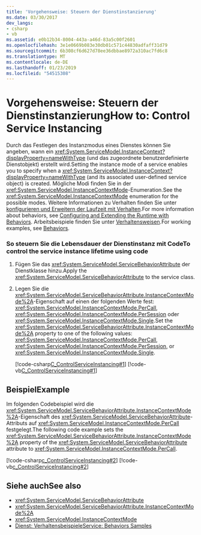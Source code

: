 ```yaml
---
title: 'Vorgehensweise: Steuern der Dienstinstanzierung'
ms.date: 03/30/2017
dev_langs:
- csharp
- vb
ms.assetid: e0b12b34-8004-443a-a46d-83a5c00f2601
ms.openlocfilehash: 3e1e0669b083e30db01c571c44830adfaff31d79
ms.sourcegitcommit: 6b308cf6d627d78ee36dbbae8972a310ac7fd6c8
ms.translationtype: MT
ms.contentlocale: de-DE
ms.lasthandoff: 01/23/2019
ms.locfileid: "54515308"
---
```

# <a name="how-to-control-service-instancing"></a><span data-ttu-id="f317f-102">Vorgehensweise: Steuern der Dienstinstanzierung</span><span class="sxs-lookup"><span data-stu-id="f317f-102">How to: Control Service Instancing</span></span>
<span data-ttu-id="f317f-103">Durch das Festlegen des Instanzmodus eines Dienstes können Sie angeben, wann ein <xref:System.ServiceModel.InstanceContext?displayProperty=nameWithType> (und das zugeordnete benutzerdefinierte Dienstobjekt) erstellt wird.</span><span class="sxs-lookup"><span data-stu-id="f317f-103">Setting the instance mode of a service enables you to specify when a <xref:System.ServiceModel.InstanceContext?displayProperty=nameWithType> (and its associated user-defined service object) is created.</span></span> <span data-ttu-id="f317f-104">Mögliche Modi finden Sie in der <xref:System.ServiceModel.InstanceContextMode>-Enumeration.</span><span class="sxs-lookup"><span data-stu-id="f317f-104">See the <xref:System.ServiceModel.InstanceContextMode> enumeration for the possible modes.</span></span> <span data-ttu-id="f317f-105">Weitere Informationen zu Verhalten finden Sie unter [konfigurieren und Erweitern der Laufzeit mit Verhalten](../../../../docs/framework/wcf/extending/configuring-and-extending-the-runtime-with-behaviors.md).</span><span class="sxs-lookup"><span data-stu-id="f317f-105">For more information about behaviors, see [Configuring and Extending the Runtime with Behaviors](../../../../docs/framework/wcf/extending/configuring-and-extending-the-runtime-with-behaviors.md).</span></span> <span data-ttu-id="f317f-106">Arbeitsbeispiele finden Sie unter [Verhaltensweisen](../../../../docs/framework/wcf/samples/behaviors.md).</span><span class="sxs-lookup"><span data-stu-id="f317f-106">For working examples, see [Behaviors](../../../../docs/framework/wcf/samples/behaviors.md).</span></span>  
  
### <a name="to-control-the-service-instance-lifetime-using-code"></a><span data-ttu-id="f317f-107">So steuern Sie die Lebensdauer der Dienstinstanz mit Code</span><span class="sxs-lookup"><span data-stu-id="f317f-107">To control the service instance lifetime using code</span></span>  
  
1.  <span data-ttu-id="f317f-108">Fügen Sie das <xref:System.ServiceModel.ServiceBehaviorAttribute> der Dienstklasse hinzu.</span><span class="sxs-lookup"><span data-stu-id="f317f-108">Apply the <xref:System.ServiceModel.ServiceBehaviorAttribute> to the service class.</span></span>  
  
2.  <span data-ttu-id="f317f-109">Legen Sie die <xref:System.ServiceModel.ServiceBehaviorAttribute.InstanceContextMode%2A>-Eigenschaft auf einen der folgenden Werte fest: <xref:System.ServiceModel.InstanceContextMode.PerCall>, <xref:System.ServiceModel.InstanceContextMode.PerSession> oder <xref:System.ServiceModel.InstanceContextMode.Single>.</span><span class="sxs-lookup"><span data-stu-id="f317f-109">Set the <xref:System.ServiceModel.ServiceBehaviorAttribute.InstanceContextMode%2A> property to one of the following values: <xref:System.ServiceModel.InstanceContextMode.PerCall>, <xref:System.ServiceModel.InstanceContextMode.PerSession>, or <xref:System.ServiceModel.InstanceContextMode.Single>.</span></span>  
  
     [!code-csharp[C_ControlServiceInstancing#1](../../../../samples/snippets/csharp/VS_Snippets_CFX/c_controlserviceinstancing/cs/source.cs#1)]
     [!code-vb[C_ControlServiceInstancing#1](../../../../samples/snippets/visualbasic/VS_Snippets_CFX/c_controlserviceinstancing/vb/source.vb#1)]  
  
## <a name="example"></a><span data-ttu-id="f317f-110">Beispiel</span><span class="sxs-lookup"><span data-stu-id="f317f-110">Example</span></span>  
 <span data-ttu-id="f317f-111">Im folgenden Codebeispiel wird die <xref:System.ServiceModel.ServiceBehaviorAttribute.InstanceContextMode%2A>-Eigenschaft des <xref:System.ServiceModel.ServiceBehaviorAttribute>-Attributs auf <xref:System.ServiceModel.InstanceContextMode.PerCall> festgelegt.</span><span class="sxs-lookup"><span data-stu-id="f317f-111">The following code example sets the <xref:System.ServiceModel.ServiceBehaviorAttribute.InstanceContextMode%2A> property of the <xref:System.ServiceModel.ServiceBehaviorAttribute> attribute to <xref:System.ServiceModel.InstanceContextMode.PerCall>.</span></span>  
  
 [!code-csharp[c_ControlServiceInstancing#2](../../../../samples/snippets/csharp/VS_Snippets_CFX/c_controlserviceinstancing/cs/source.cs#2)]
 [!code-vb[c_ControlServiceInstancing#2](../../../../samples/snippets/visualbasic/VS_Snippets_CFX/c_controlserviceinstancing/vb/source.vb#2)]  
  
## <a name="see-also"></a><span data-ttu-id="f317f-112">Siehe auch</span><span class="sxs-lookup"><span data-stu-id="f317f-112">See also</span></span>
- <xref:System.ServiceModel.ServiceBehaviorAttribute>
- <xref:System.ServiceModel.ServiceBehaviorAttribute.InstanceContextMode%2A>
- <xref:System.ServiceModel.InstanceContextMode>
- [<span data-ttu-id="f317f-113">Dienst: Verhaltensbeispiele</span><span class="sxs-lookup"><span data-stu-id="f317f-113">Service: Behaviors Samples</span></span>](https://msdn.microsoft.com/library/4e3c6513-a7ff-4b35-8dcf-b5506c6f39a7)
